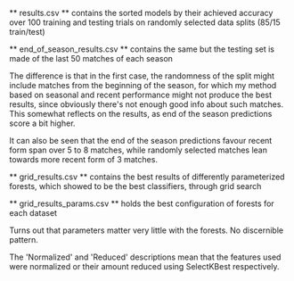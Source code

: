 ** results.csv ** contains the sorted models by their achieved accuracy over 100 training and testing trials on randomly selected data splits (85/15 train/test)

** end_of_season_results.csv ** contains the same but the testing set is made of the last 50 matches of each season


The difference is that in the first case, the randomness of the split might include matches from the beginning of the season, for which my method based on
seasonal and recent performance might not produce the best results, since obviously there's not enough good info about such matches.
This somewhat reflects on the results, as end of the season predictions score a bit higher.

It can also be seen that the end of the season predictions favour recent form span over 5 to 8 matches, while randomly selected matches lean towards more recent form of 3 matches.


** grid_results.csv ** contains the best results of differently parameterized forests, which showed to be the best classifiers, through grid search

** grid_results_params.csv ** holds the best configuration of forests for each dataset


Turns out that parameters matter very little with the forests. No discernible pattern.


The 'Normalized' and 'Reduced' descriptions mean that the features used were normalized or their amount reduced using SelectKBest respectively.
